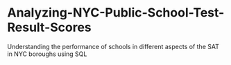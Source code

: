 # Analyzing-NYC-Public-School-Test-Result-Scores
Understanding the performance of schools in different aspects of the SAT in NYC boroughs using SQL
